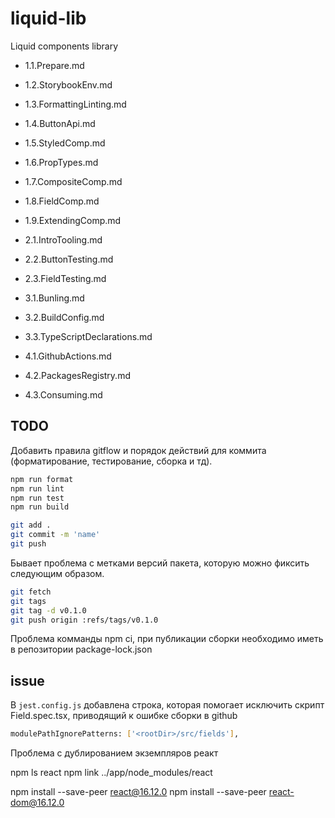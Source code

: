 # liquid-lib

Liquid components library

- 1.1.Prepare.md
- 1.2.StorybookEnv.md
- 1.3.FormattingLinting.md
- 1.4.ButtonApi.md
- 1.5.StyledComp.md
- 1.6.PropTypes.md
- 1.7.CompositeComp.md
- 1.8.FieldComp.md
- 1.9.ExtendingComp.md

- 2.1.IntroTooling.md
- 2.2.ButtonTesting.md
- 2.3.FieldTesting.md

- 3.1.Bunling.md
- 3.2.BuildСonfig.md
- 3.3.TypeScriptDeclarations.md

- 4.1.GithubActions.md
- 4.2.PackagesRegistry.md
- 4.3.Consuming.md

## TODO

Добавить правила gitflow и порядок действий для коммита (форматирование, тестирование, сборка и тд).

```bash
npm run format
npm run lint
npm run test
npm run build
```

```bash
git add .
git commit -m 'name'
git push
```

Бывает проблема с метками версий пакета, которую можно фиксить следующим образом.
```bash
git fetch
git tags
git tag -d v0.1.0
git push origin :refs/tags/v0.1.0
```

Проблема комманды npm ci, при публикации сборки необходимо иметь в репозитории package-lock.json

## issue

В `jest.config.js` добавлена строка, которая помогает исключить скрипт Field.spec.tsx, приводящий к ошибке сборки в github

```bash
modulePathIgnorePatterns: ['<rootDir>/src/fields'],
```

Проблема с дублированием экземпляров реакт

npm ls react
npm link ../app/node_modules/react

npm install --save-peer react@16.12.0
npm install --save-peer react-dom@16.12.0

